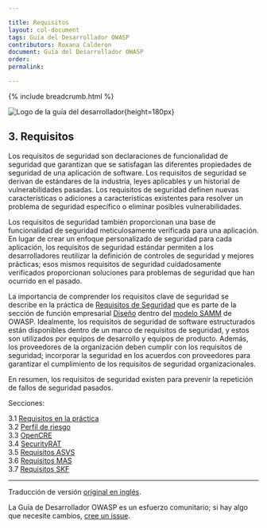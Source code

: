 ```yaml
---

title: Requisitos
layout: col-document
tags: Guía del Desarrollador OWASP
contributors: Roxana Calderon
document: Guía del Desarrollador OWASP
order:
permalink:

---
```


{% include breadcrumb.html %}

![Logo de la guía del desarrollador](../../assets/images/dg_logo.png "Guía del Desarrollador OWASP"){height=180px}

## 3. Requisitos

Los requisitos de seguridad son declaraciones de funcionalidad de seguridad que garantizan que se satisfagan las diferentes propiedades de seguridad de una aplicación de software.
Los requisitos de seguridad se derivan de estándares de la industria, leyes aplicables y un historial de vulnerabilidades pasadas.
Los requisitos de seguridad definen nuevas características o adiciones a características existentes para resolver un problema de seguridad específico o eliminar posibles vulnerabilidades.

Los requisitos de seguridad también proporcionan una base de funcionalidad de seguridad meticulosamente verificada para una aplicación.
En lugar de crear un enfoque personalizado de seguridad para cada aplicación,
los requisitos de seguridad estándar permiten a los desarrolladores reutilizar la definición de controles de seguridad y mejores prácticas;
esos mismos requisitos de seguridad cuidadosamente  verificados proporcionan soluciones para problemas de seguridad que han ocurrido en el pasado.

La importancia de comprender los requisitos clave de seguridad se describe en la práctica de [Requisitos de Seguridad][sammdsr]
que es parte de la sección de función empresarial [Diseño][sammd] dentro del [modelo SAMM][samm] de OWASP.
Idealmente, los requisitos de seguridad de software estructurados están disponibles dentro de un marco de requisitos de seguridad,
y estos son utilizados por equipos de desarrollo y equipos de producto.
Además, los proveedores de la organización deben cumplir con los requisitos de seguridad;
incorporar la seguridad en los acuerdos con proveedores para garantizar el cumplimiento de los requisitos de seguridad organizacionales.

En resumen, los requisitos de seguridad existen para prevenir la repetición de fallos de seguridad pasados.

Secciones:

3.1 [Requisitos en la práctica](#requirements-in-practice)  
3.2 [Perfil de riesgo](#risk-profile)  
3.3 [OpenCRE](#opencre)  
3.4 [SecurityRAT](#security-rat)  
3.5 [Requisitos ASVS](#asvs-requirements)  
3.6 [Requisitos MAS](#mas-requirements)  
3.7 [Requisitos SKF](#skf-requirements)  

----
Traducción de versión [original en inglés][release0500].

La Guía de Desarrollador OWASP es un esfuerzo comunitario; si hay algo que necesite cambios, [cree un issue][issue0500].

[release0500]: https://github.com/OWASP/www-project-developer-guide/blob/main/release/05-requirements/00-toc.md
[issue0500]: https://github.com/OWASP/www-project-developer-guide/issues/new?labels=enhancement&template=request.md&title=Update:%2005-requirements/00-toc
[samm]: https://owaspsamm.org/about/
[sammd]: https://owaspsamm.org/model/design/
[sammdsr]: https://owaspsamm.org/model/design/security-requirements/
